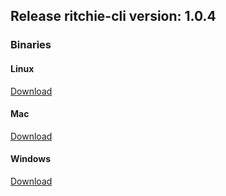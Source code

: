 ## Release ritchie-cli version: 1.0.4

### Binaries

#### Linux
[Download](http://ritchie-cli-bucket152849730126474.s3-website-sa-east-1.amazonaws.com/1.0.4/linux/rit)

#### Mac
[Download](http://ritchie-cli-bucket152849730126474.s3-website-sa-east-1.amazonaws.com/1.0.4/mac/rit)

#### Windows
[Download](http://ritchie-cli-bucket152849730126474.s3-website-sa-east-1.amazonaws.com/1.0.4/windows/rit.exe)